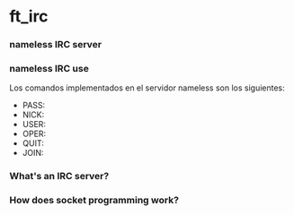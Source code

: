 # ft_irc

### nameless IRC server

### nameless IRC use
Los comandos implementados en el servidor nameless son los siguientes:
- PASS:
- NICK:
- USER:
- OPER:
- QUIT:
- JOIN:

### What's an IRC server?

### How does socket programming work?
